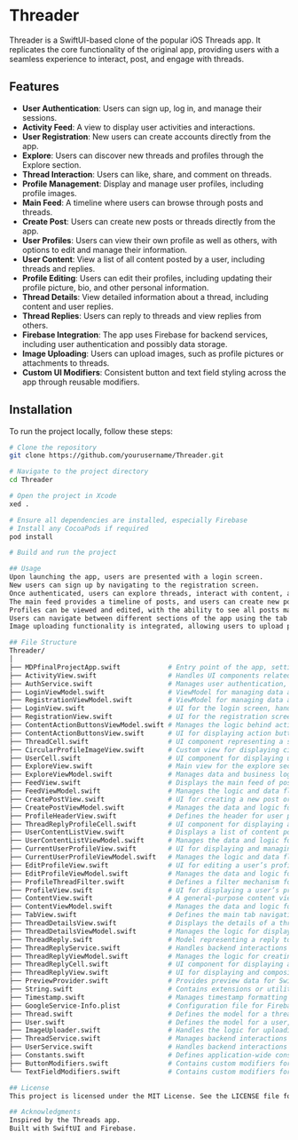 # Threader

Threader is a SwiftUI-based clone of the popular iOS Threads app. It replicates the core functionality of the original app, providing users with a seamless experience to interact, post, and engage with threads.

## Features

- **User Authentication**: Users can sign up, log in, and manage their sessions.
- **Activity Feed**: A view to display user activities and interactions.
- **User Registration**: New users can create accounts directly from the app.
- **Explore**: Users can discover new threads and profiles through the Explore section.
- **Thread Interaction**: Users can like, share, and comment on threads.
- **Profile Management**: Display and manage user profiles, including profile images.
- **Main Feed**: A timeline where users can browse through posts and threads.
- **Create Post**: Users can create new posts or threads directly from the app.
- **User Profiles**: Users can view their own profile as well as others, with options to edit and manage their information.
- **User Content**: View a list of all content posted by a user, including threads and replies.
- **Profile Editing**: Users can edit their profiles, including updating their profile picture, bio, and other personal information.
- **Thread Details**: View detailed information about a thread, including content and user replies.
- **Thread Replies**: Users can reply to threads and view replies from others.
- **Firebase Integration**: The app uses Firebase for backend services, including user authentication and possibly data storage.
- **Image Uploading**: Users can upload images, such as profile pictures or attachments to threads.
- **Custom UI Modifiers**: Consistent button and text field styling across the app through reusable modifiers.

## Installation

To run the project locally, follow these steps:

```bash
# Clone the repository
git clone https://github.com/yourusername/Threader.git

# Navigate to the project directory
cd Threader

# Open the project in Xcode
xed .

# Ensure all dependencies are installed, especially Firebase
# Install any CocoaPods if required
pod install

# Build and run the project

## Usage
Upon launching the app, users are presented with a login screen.
New users can sign up by navigating to the registration screen.
Once authenticated, users can explore threads, interact with content, and manage their profiles.
The main feed provides a timeline of posts, and users can create new posts through the dedicated creation view.
Profiles can be viewed and edited, with the ability to see all posts made by a user.
Users can navigate between different sections of the app using the tab view, explore detailed thread content, and interact by posting and viewing replies.
Image uploading functionality is integrated, allowing users to upload profile pictures or attach images to posts.

## File Structure
Threader/
│
├── MDPfinalProjectApp.swift            # Entry point of the app, setting up the app lifecycle and initial view
├── ActivityView.swift                  # Handles UI components related to user activity and interactions
├── AuthService.swift                   # Manages user authentication, including login and registration processes
├── LoginViewModel.swift                # ViewModel for managing data and logic for the login view
├── RegistrationViewModel.swift         # ViewModel for managing data and logic for the registration view
├── LoginView.swift                     # UI for the login screen, handling user input for authentication
├── RegistrationView.swift              # UI for the registration screen, allowing new users to sign up
├── ContentActionButtonsViewModel.swift # Manages the logic behind action buttons for threads, such as liking and sharing
├── ContentActionButtonsView.swift      # UI for displaying action buttons associated with thread content
├── ThreadCell.swift                    # UI component representing a single thread, displaying content and user information
├── CircularProfileImageView.swift      # Custom view for displaying circular user profile images
├── UserCell.swift                      # UI component for displaying user information in lists, such as followers or search results
├── ExploreView.swift                   # Main view for the explore section, allowing users to discover new content
├── ExploreViewModel.swift              # Manages data and business logic for the explore section, including content discovery
├── FeedView.swift                      # Displays the main feed of posts and threads, similar to a social media timeline
├── FeedViewModel.swift                 # Manages the logic and data flow for the feed, including fetching and displaying posts
├── CreatePostView.swift                # UI for creating a new post or thread, allowing users to compose and submit content
├── CreatePostViewModel.swift           # Manages the data and logic for the post creation process, handling input, validation, and submission
├── ProfileHeaderView.swift             # Defines the header for user profiles, displaying key user information like profile picture, name, and bio
├── ThreadReplyProfileCell.swift        # UI component for displaying a user’s profile in a thread reply, including their profile picture and reply content
├── UserContentListView.swift           # Displays a list of content posted by a user, such as their threads or replies
├── UserContentListViewModel.swift      # Manages the data and logic for the user content list view, handling the fetching and display of user-generated content
├── CurrentUserProfileView.swift        # UI for displaying and managing the currently logged-in user’s profile, allowing them to view and edit their information
├── CurrentUserProfileViewModel.swift   # Manages the logic and data flow for the current user profile view, handling profile updates and data retrieval
├── EditProfileView.swift               # UI for editing a user’s profile, allowing them to update their profile picture, name, bio, and other details
├── EditProfileViewModel.swift          # Manages the data and logic for the profile editing process, handling validation and submission of updates
├── ProfileThreadFilter.swift           # Defines a filter mechanism for sorting or filtering threads within a user profile
├── ProfileView.swift                   # UI for displaying a user’s profile, including their threads, followers, and other personal information
├── ContentView.swift                   # A general-purpose content view that integrates various sections of the app, possibly serving as a container for other views
├── ContentViewModel.swift              # Manages the data and logic for the ContentView, coordinating different sections and content flows
├── TabView.swift                       # Defines the main tab navigation structure of the app, allowing users to switch between different sections like the feed, explore, and profile
├── ThreadDetailsView.swift             # Displays the details of a thread, including content and associated replies
├── ThreadDetailsViewModel.swift        # Manages the logic for displaying and interacting with thread details and replies
├── ThreadReply.swift                   # Model representing a reply to a thread, capturing details such as content, author, and timestamp
├── ThreadReplyService.swift            # Handles backend interactions for thread replies, including fetching, posting, and possibly deleting replies
├── ThreadReplyViewModel.swift          # Manages the logic for creating and displaying replies within a thread, interacting with the ThreadReplyService
├── ThreadReplyCell.swift               # UI component for displaying a single reply within a thread, showing reply content and user information
├── ThreadReplyView.swift               # UI for displaying and composing replies to a thread, integrating with the ThreadReplyViewModel
├── PreviewProvider.swift               # Provides preview data for SwiftUI views, aiding in the development and testing process
├── String.swift                        # Contains extensions or utilities related to the String class, providing additional functionality for string operations
├── Timestamp.swift                     # Manages timestamp formatting and utilities, handling the display and manipulation of dates and times
├── GoogleService-Info.plist            # Configuration file for Firebase services, used to integrate Firebase into the app for backend support
├── Thread.swift                        # Defines the model for a thread, capturing details like content, author, creation date, and metadata
├── User.swift                          # Defines the model for a user, including attributes like ID, name, profile picture, and other personal information
├── ImageUploader.swift                 # Handles the logic for uploading images, such as profile pictures or post attachments
├── ThreadService.swift                 # Manages backend interactions related to threads, including creation, fetching, updating, and deleting threads
├── UserService.swift                   # Handles backend interactions related to users, including fetching profiles, updating user data, and managing other user-related operations
├── Constants.swift                     # Defines application-wide constants, such as API endpoints, keys, and configuration values
├── ButtonModifiers.swift               # Contains custom modifiers for styling buttons throughout the app, ensuring consistent UI/UX
└── TextFieldModifiers.swift            # Contains custom modifiers for styling text fields, promoting consistent design and behavior across the app

## License
This project is licensed under the MIT License. See the LICENSE file for details.

## Acknowledgments
Inspired by the Threads app.
Built with SwiftUI and Firebase.
